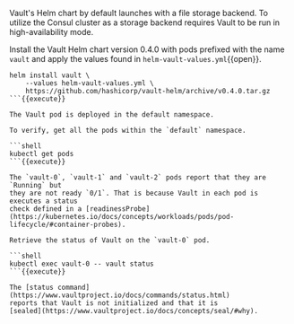 Vault's Helm chart by default launches with a file storage backend. To utilize
the Consul cluster as a storage backend requires Vault to be run in
high-availability mode.

Install the Vault Helm chart version 0.4.0 with pods prefixed with the name
`vault` and apply the values found in `helm-vault-values.yml`{{open}}.

```shell
helm install vault \
    --values helm-vault-values.yml \
    https://github.com/hashicorp/vault-helm/archive/v0.4.0.tar.gz
```{{execute}}

The Vault pod is deployed in the default namespace.

To verify, get all the pods within the `default` namespace.

```shell
kubectl get pods
```{{execute}}

The `vault-0`, `vault-1` and `vault-2` pods report that they are `Running` but
they are not ready `0/1`. That is because Vault in each pod is executes a status
check defined in a [readinessProbe](https://kubernetes.io/docs/concepts/workloads/pods/pod-lifecycle/#container-probes).

Retrieve the status of Vault on the `vault-0` pod.

```shell
kubectl exec vault-0 -- vault status
```{{execute}}

The [status command](https://www.vaultproject.io/docs/commands/status.html)
reports that Vault is not initialized and that it is
[sealed](https://www.vaultproject.io/docs/concepts/seal/#why).
